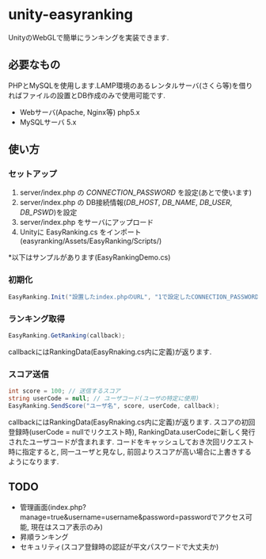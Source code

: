 # unity-easyranking

UnityのWebGLで簡単にランキングを実装できます.

## 必要なもの

PHPとMySQLを使用します.LAMP環境のあるレンタルサーバ(さくら等)を借りればファイルの設置とDB作成のみで使用可能です.
- Webサーバ(Apache, Nginx等) php5.x
- MySQLサーバ 5.x

## 使い方

### セットアップ
1. server/index.php の _CONNECTION_PASSWORD_ を設定(あとで使います)
1. server/index.php の DB接続情報(_DB_HOST_, _DB_NAME_, _DB_USER_, _DB_PSWD_)を設定
1. server/index.php をサーバにアップロード
1. Unityに EasyRanking.cs をインポート (easyranking/Assets/EasyRanking/Scripts/)

*以下はサンプルがあります(EasyRankingDemo.cs)

### 初期化
```cs
EasyRanking.Init("設置したindex.phpのURL", "1で設定したCONNECTION_PASSWORD");
```
### ランキング取得
```cs
EasyRanking.GetRanking(callback);
```
callbackにはRankingData(EasyRnaking.cs内に定義)が返ります.
### スコア送信
```cs
int score = 100; // 送信するスコア
string userCode = null; // ユーザコード(ユーザの特定に使用)
EasyRanking.SendScore("ユーザ名", score, userCode, callback);
```
callbackにはRankingData(EasyRnaking.cs内に定義)が返ります.
スコアの初回登録時(userCode = nullでリクエスト時), RankingData.userCodeに新しく発行されたユーザコードが含まれます.
コードをキャッシュしておき次回リクエスト時に指定すると, 同一ユーザと見なし, 前回よりスコアが高い場合に上書きするようになります.

## TODO
- 管理画面(index.php?manage=true&username=username&password=passwordでアクセス可能, 現在はスコア表示のみ)
- 昇順ランキング
- セキュリティ(スコア登録時の認証が平文パスワードで大丈夫か)

